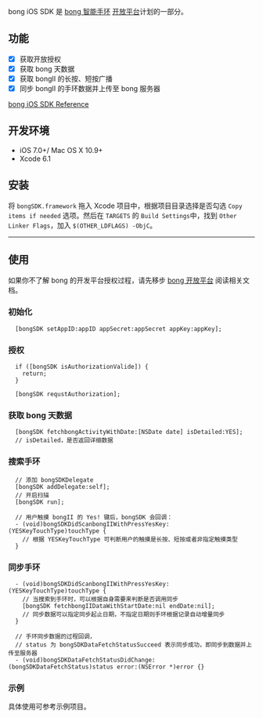 bong iOS SDK 是 [bong 智能手环](http://bong.cn) [开放平台](http://bong.cn/share/)计划的一部分。

## 功能

- [x] 获取开放授权
- [x] 获取 bong 天数据
- [x] 获取 bongII 的长按、短按广播 
- [x] 同步 bongII 的手环数据并上传至 bong 服务器

[bong iOS SDK Reference](ios-sdk-html/index.html)

## 开发环境

* iOS 7.0+/ Mac OS X 10.9+
* Xcode 6.1

## 安装

将 `bongSDK.framework` 拖入 Xcode 项目中，根据项目目录选择是否勾选 `Copy items if needed` 选项。然后在 `TARGETS` 的 `Build Settings`中，找到 `Other Linker Flags`，加入 `$(OTHER_LDFLAGS) -ObjC`。

---

## 使用

如果你不了解 bong 的开发平台授权过程，请先移步 [bong 开放平台](https://github.com/Ginshell/bongOpenPlatform/) 阅读相关文档。

### 初始化
```Obj-C
  [bongSDK setAppID:appID appSecret:appSecret appKey:appKey];
```

### 授权

```Obj-C
  if ([bongSDK isAuthorizationValide]) {
    return;
  }
  
  [bongSDK requstAuthorization];
```

### 获取 bong 天数据

```Obj-C
  [bongSDK fetchbongActivityWithDate:[NSDate date] isDetailed:YES];
  // isDetailed，是否返回详细数据
```

### 搜索手环
```Objc-C
  // 添加 bongSDKDelegate
  [bongSDK addDelegate:self];
  // 开启扫描
  [bongSDK run];

  // 用户触摸 bongII 的 Yes! 键后，bongSDK 会回调：
  - (void)bongSDKDidScanbongIIWithPressYesKey:(YESKeyTouchType)touchType {
    // 根据 YESKeyTouchType 可判断用户的触摸是长按、短按或者非指定触摸类型  
  }
```

### 同步手环
```Obj-C
  - (void)bongSDKDidScanbongIIWithPressYesKey:(YESKeyTouchType)touchType {
    // 当搜索到手环时，可以根据自身需要来判断是否调用同步
    [bongSDK fetchbongIIDataWithStartDate:nil endDate:nil];
    // 同步数据可以指定同步起止日期，不指定日期则手环根据记录自动增量同步
  }

  // 手环同步数据的过程回调，
  // status 为 bongSDKDataFetchStatusSucceed 表示同步成功，即同步到数据并上传至服务器
  - (void)bongSDKDataFetchStatusDidChange:(bongSDKDataFetchStatus)status error:(NSError *)error {}
```

### 示例

具体使用可参考示例项目。